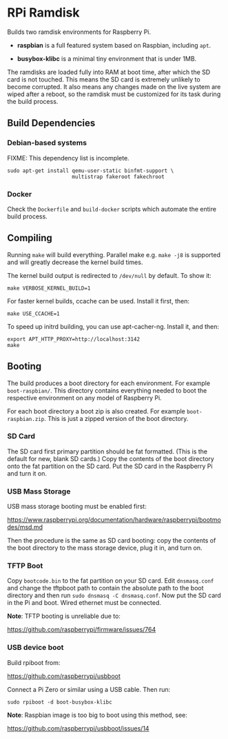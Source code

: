 # RPi Ramdisk

Builds two ramdisk environments for Raspberry Pi.

- **raspbian** is a full featured system based on Raspbian, including `apt`.

- **busybox-klibc** is a minimal tiny environment that is under 1MB.

The ramdisks are loaded fully into RAM at boot time, after which the SD card is
not touched. This means the SD card is extremely unlikely to become corrupted.
It also means any changes made on the live system are wiped after a reboot, so
the ramdisk must be customized for its task during the build process.


## Build Dependencies

### Debian-based systems

FIXME: This dependency list is incomplete.

    sudo apt-get install qemu-user-static binfmt-support \
                         multistrap fakeroot fakechroot

### Docker

Check the `Dockerfile` and `build-docker` scripts which automate the entire
build process.

## Compiling

Running `make` will build everything. Parallel make e.g. `make -j8` is
supported and will greatly decrease the kernel build times.

The kernel build output is redirected to `/dev/null` by default. To show it:

    make VERBOSE_KERNEL_BUILD=1

For faster kernel builds, ccache can be used. Install it first, then:

    make USE_CCACHE=1

To speed up initrd building, you can use apt-cacher-ng. Install it, and then:

    export APT_HTTP_PROXY=http://localhost:3142
    make


## Booting

The build produces a boot directory for each environment. For example
`boot-raspbian/`. This directory contains everything needed to boot the
respective environment on any model of Raspberry Pi.

For each boot directory a boot zip is also created. For example
`boot-raspbian.zip`. This is just a zipped version of the boot directory.

### SD Card

The SD card first primary partition should be fat formatted. (This is the
default for new, blank SD cards.) Copy the contents of the boot directory onto
the fat partition on the SD card. Put the SD card in the Raspberry Pi and turn
it on.

### USB Mass Storage

USB mass storage booting must be enabled first:

https://www.raspberrypi.org/documentation/hardware/raspberrypi/bootmodes/msd.md

Then the procedure is the same as SD card booting: copy the contents of the
boot directory to the mass storage device, plug it in, and turn on.

### TFTP Boot

Copy `bootcode.bin` to the fat partition on your SD card. Edit `dnsmasq.conf`
and change the tftpboot path to contain the absolute path to the boot directory
and then run `sudo dnsmasq -C dnsmasq.conf`. Now put the SD card in the Pi and
boot. Wired ethernet must be connected.

**Note**: TFTP booting is unreliable due to:

https://github.com/raspberrypi/firmware/issues/764

### USB device boot

Build rpiboot from:

https://github.com/raspberrypi/usbboot

Connect a Pi Zero or similar using a USB cable. Then run:

    sudo rpiboot -d boot-busybox-klibc

**Note**: Raspbian image is too big to boot using this method, see:

https://github.com/raspberrypi/usbboot/issues/14

